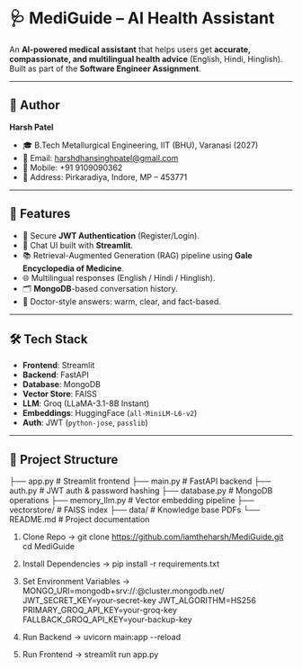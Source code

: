 # 🩺 MediGuide – AI Health Assistant

An **AI-powered medical assistant** that helps users get **accurate, compassionate, and multilingual health advice** (English, Hindi, Hinglish).  
Built as part of the **Software Engineer Assignment**.

---

## 👤 Author
**Harsh Patel**  
- 🎓 B.Tech Metallurgical Engineering, IIT (BHU), Varanasi (2027)  
- 📧 Email: harshdhansinghpatel@gmail.com  
- 📱 Mobile: +91 9109090362  
- 📍 Address: Pirkaradiya, Indore, MP – 453771  

---

## 🚀 Features
- 🔑 Secure **JWT Authentication** (Register/Login).  
- 💬 Chat UI built with **Streamlit**.  
- 📚 Retrieval-Augmented Generation (RAG) pipeline using **Gale Encyclopedia of Medicine**.  
- 🌐 Multilingual responses (English / Hindi / Hinglish).  
- 🗂️ **MongoDB**-based conversation history.  
- 🤝 Doctor-style answers: warm, clear, and fact-based.  

---

## 🛠️ Tech Stack
- **Frontend**: Streamlit  
- **Backend**: FastAPI  
- **Database**: MongoDB  
- **Vector Store**: FAISS  
- **LLM**: Groq (LLaMA-3.1-8B Instant)  
- **Embeddings**: HuggingFace (`all-MiniLM-L6-v2`)  
- **Auth**: JWT (`python-jose`, `passlib`)  

---

## 📂 Project Structure
├── app.py # Streamlit frontend
├── main.py # FastAPI backend
├── auth.py # JWT auth & password hashing
├── database.py # MongoDB operations
├── memory_llm.py # Vector embedding pipeline
├── vectorstore/ # FAISS index
├── data/ # Knowledge base PDFs
└── README.md # Project documentation

1. Clone Repo  ->   git clone https://github.com/iamtheharsh/MediGuide.git
                    cd MediGuide

2. Install Dependencies -> pip install -r requirements.txt
3. Set Environment Variables -> MONGO_URI=mongodb+srv://<username>:<password>@cluster.mongodb.net/
                                JWT_SECRET_KEY=your-secret-key
                                JWT_ALGORITHM=HS256
                                PRIMARY_GROQ_API_KEY=your-groq-key
                                FALLBACK_GROQ_API_KEY=your-backup-key

4. Run Backend ->  uvicorn main:app --reload
5. Run Frontend -> streamlit run app.py
